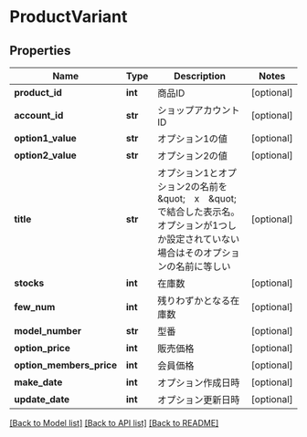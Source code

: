 # ProductVariant

## Properties
Name | Type | Description | Notes
------------ | ------------- | ------------- | -------------
**product_id** | **int** | 商品ID | [optional] 
**account_id** | **str** | ショップアカウントID | [optional] 
**option1_value** | **str** | オプション1の値 | [optional] 
**option2_value** | **str** | オプション2の値 | [optional] 
**title** | **str** | オプション1とオプション2の名前を\&quot;　x　\&quot;で結合した表示名。オプションが1つしか設定されていない場合はそのオプションの名前に等しい | [optional] 
**stocks** | **int** | 在庫数 | [optional] 
**few_num** | **int** | 残りわずかとなる在庫数 | [optional] 
**model_number** | **str** | 型番 | [optional] 
**option_price** | **int** | 販売価格 | [optional] 
**option_members_price** | **int** | 会員価格 | [optional] 
**make_date** | **int** | オプション作成日時 | [optional] 
**update_date** | **int** | オプション更新日時 | [optional] 

[[Back to Model list]](../README.md#documentation-for-models) [[Back to API list]](../README.md#documentation-for-api-endpoints) [[Back to README]](../README.md)


